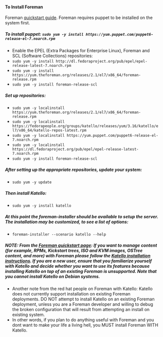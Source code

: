 #### To Install Foreman
Foreman [quickstart guide](https://theforeman.org/manuals/2.1/quickstart_guide.html). Foreman requires puppet to be installed on the system first.

##### To install puppet: `sudo yum -y install https://yum.puppet.com/puppet6-release-el-7.noarch.rpm`
- Enable the EPEL (Extra Packages for Enterprise Linux), Foreman and SCL (Software Collections) repositories:
- `sudo yum -y install http://dl.fedoraproject.org/pub/epel/epel-release-latest-7.noarch.rpm`
- `sudo yum -y install https://yum.theforeman.org/releases/2.1/el7/x86_64/foreman-release.rpm`
- `sudo yum -y install foreman-release-scl`
##### Set up repositories:
- `sudo yum -y localinstall https://yum.theforeman.org/releases/2.1/el7/x86_64/foreman-release.rpm`
- `sudo yum -y localinstall https://fedorapeople.org/groups/katello/releases/yum/3.16/katello/el7/x86_64/katello-repos-latest.rpm`
- `sudo yum -y localinstall https://yum.puppet.com/puppet6-release-el-7.noarch.rpm`
- `sudo yum -y localinstall https://dl.fedoraproject.org/pub/epel/epel-release-latest-7.noarch.rpm`
- `sudo yum -y install foreman-release-scl`
##### After setting up the appropriate repositories, update your system:
- `sudo yum -y update`
##### Then install Katello:
- `sudo yum -y install katello`
##### At this point the foreman-installer should be available to setup the server. The installation may be customized, to see a list of options:
- `foreman-installer --scenario katello --help`



##### NOTE: From the [Foreman quickstart page](https://theforeman.org/plugins/katello/3.16/installation/index.html): If you want to manage content (for example, RPMs, Kickstart trees, ISO and KVM images, OSTree content, and more) with Foreman please follow the [Katello installation instructions](https://theforeman.org/plugins/katello/3.16/installation/index.html). If you are a new user, ensure that you familiarize yourself with Katello and decide whether you want to use its features because installing Katello on top of an existing Foreman is unsupported. Note that you cannot install Katello on Debian systems. 
- Another note from the red hat people on Foreman with Katello: Katello does not currently support installation on existing Foreman deployments. DO NOT attempt to install Katello on an existing Foreman deployment, unless you are a Foreman developer and willing to debug the broken configuration that will result from attempting an install on existing system.
- In other words, if you plan to do anything useful with Foreman and you dont want to make your life a living hell, you MUST install Foreman WITH Katello. 
